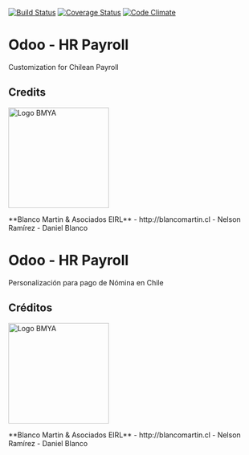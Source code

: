 [![Build Status](https://travis-ci.org/odoo-chile/l10n_cl_hr_payroll.svg)](https://travis-ci.org/odoo-chile/l10n_cl_hr_payroll)
[![Coverage Status](https://coveralls.io/repos/odoo-chile/l10n_cl_hr_payroll/badge.svg?branch=8.0&service=github)](https://coveralls.io/github/odoo-chile/l10n_cl_hr_payroll?branch=8.0)
[![Code Climate](https://codeclimate.com/github/odoo-chile/l10n_cl_hr_payroll/badges/gpa.svg)](https://codeclimate.com/github/odoo-chile/l10n_cl_hr_payroll)


Odoo - HR Payroll
=================

Customization for Chilean Payroll

## Credits
<p>
<img width="200" alt="Logo BMYA" src="http://crm.blancomartin.cl/index.php?entryPoint=image&name=c82ab43f-e8dd-b2fa-25ff-56017f69d116" />
</p>
**Blanco Martin & Asociados EIRL** - http://blancomartin.cl
 - Nelson Ramírez
 - Daniel Blanco

 
Odoo - HR Payroll
=================

Personalización para pago de Nómina en Chile
 
## Créditos
<p>
<img width="200" alt="Logo BMYA" src="http://crm.blancomartin.cl/index.php?entryPoint=image&name=c82ab43f-e8dd-b2fa-25ff-56017f69d116" />
</p>
**Blanco Martin & Asociados EIRL** - http://blancomartin.cl
 - Nelson Ramírez
 - Daniel Blanco
